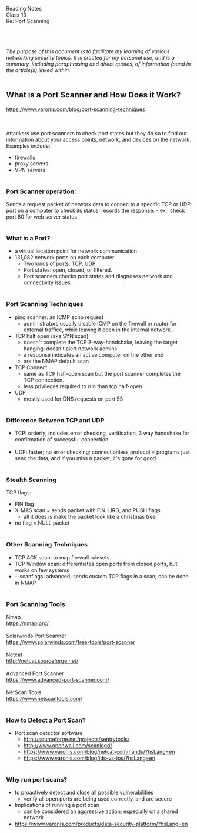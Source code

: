 Reading Notes <br>
Class 13<br>
Re: Port Scanning<br><br><br><br>

*The purpose of this document is to facilitate my learning of various networking security topics.  It is created for my personal use, and is a summary, including paraphrasing and direct quotes, of information found in the article(s) linked within.*<br><br>

## What is a Port Scanner and How Does it Work?
https://www.varonis.com/blog/port-scanning-techniques <br><br><br>

Attackers use port scanners to check port states but they do so to find out information about your access points, network, and devices on the network.  Examples include: 
- firewalls
- proxy servers
- VPN servers<br><br>
### Port Scanner operation: 
Sends a request packet of network data to connec to a specific TCP or UDP port on a computer to check its status; records the response. 
	- ex.:  check port 80 for web server status<br><br>  
### What is a Port?
- a virtual location point for network communication
- 131,082 network ports on each computer 
	- Two kinds of ports:  TCP, UDP
	- Port states: open, closed, or filtered.  
	- Port scanners checks port states and diagnoses network and connectivity issues. <br><br>
### Port Scanning Techniques
- ping scanner:  an ICMP echo request
	- administrators usually disable ICMP on the firewall or router for external traffice, while leaving it open in the internal network.  
- TCP half open (aka SYN scan)
	- doesn't complete the TCP 3-way-handshake, leaving the target hanging; doesn't alert network admins
	- a response indicates an active computer on the other end
	- are the NMAP default scan
- TCP Connect
	- same as TCP half-open scan but the port scanner completes the TCP connection.  
	- less privileges required to run than tcp half-open
- UDP
	- mostly used for DNS requests on port 53<br><br>
### Difference Between TCP and UDP 
- TCP:  orderly; includes error checking, verification, 3 way handshake for confirmation of successful connection<br><br>
- UDP:  faster; no error checking; connectionless protocol = programs just send the data, and if you miss a packet, it's gone for good.<br><br>
### Stealth Scanning
TCP flags: 
- FIN flag 
- X-MAS scan = sends packet with FIN, URG, and PUSH flags
	- all it does is make the packet look like a christmas tree
- no flag = NULL packet<br><br>
### Other Scanning Techniques
- TCP ACK scan:  to map firewall rulesets
- TCP Window scan:  differentiates open ports from closed ports, but works on few systems
- --scanflags:  advanced; sends custom TCP flags in a scan; can be done in NMAP<br><br>
### Port Scanning Tools
Nmap<br>
https://nmap.org/<br><br>
Solarwinds Port Scanner<br>
https://www.solarwinds.com/free-tools/port-scanner<br><br>
Netcat<br>
http://netcat.sourceforge.net/<br><br>
Advanced Port Scanner<br>
https://www.advanced-port-scanner.com/<br><br>
NetScan Tools<br>
https://www.netscantools.com/ <br><br>

### How to Detect a Port Scan?
- Port scan detector software 
	- http://sourceforge.net/projects/sentrytools/
	- http://www.openwall.com/scanlogd/
	- https://www.varonis.com/blog/netcat-commands/?hsLang=en
	- https://www.varonis.com/blog/ids-vs-ips/?hsLang=en <br><br>
### Why run port scans?
- to proactively detect and close all possible vulnerabilities
	- verify all open ports are being used correctly, and are secure
- Implications of running a port scan
	- can be considered an aggressive action; especially on a shared network
- https://www.varonis.com/products/data-security-platform/?hsLang=en <br><br><br><br>




